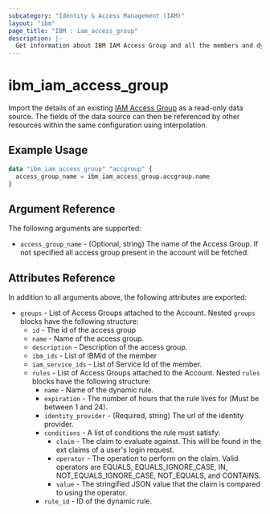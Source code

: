 ```yaml
---
subcategory: "Identity & Access Management (IAM)"
layout: "ibm"
page_title: "IBM : iam_access_group"
description: |-
  Get information about IBM IAM Access Group and all the members and dynamic rules associated with the group.
---
```


# ibm\_iam_access_group

Import the details of an existing [IAM Access Group](https://cloud.ibm.com/iam/groups) as a read-only data source. The fields of the data source can then be referenced by other resources within the same configuration using interpolation.


## Example Usage

```terraform
data "ibm_iam_access_group" "accgroup" {
  access_group_name = ibm_iam_access_group.accgroup.name
}
```

## Argument Reference

The following arguments are supported:

* `access_group_name` - (Optional, string) The name of the Access Group. If not specified all access group present in the account will be fetched.

## Attributes Reference

In addition to all arguments above, the following attributes are exported:

* `groups` - List of Access Groups attached to the Account.
Nested `groups` blocks have the following structure:
  * `id` - The id of the access group
  * `name` - Name of the access group.
  * `description` - Description of the access group.
  * `ibm_ids` - List of IBMid of the member
  * `iam_service_ids` - List of Service Id of the member.
  * `rules` - List of Access Groups attached to the Account.
  Nested `rules` blocks have the following structure:
    * `name` -  Name of the dynamic rule.
    * `expiration` -  The number of hours that the rule lives for (Must be between 1 and 24).
    * `identity_provider` - (Required, string) The url of the identity provider.  
    * `conditions` -  A list of conditions the rule must satisfy:
      * `claim` - The claim to evaluate against. This will be found in the ext claims of a user's login request. 
      * `operator` -  The operation to perform on the claim. Valid operators are EQUALS, EQUALS_IGNORE_CASE, IN, NOT_EQUALS_IGNORE_CASE, NOT_EQUALS, and CONTAINS.
      * `value` - The stringified JSON value that the claim is compared to using the operator.
    * `rule_id` -  ID of the dynamic rule.


    
